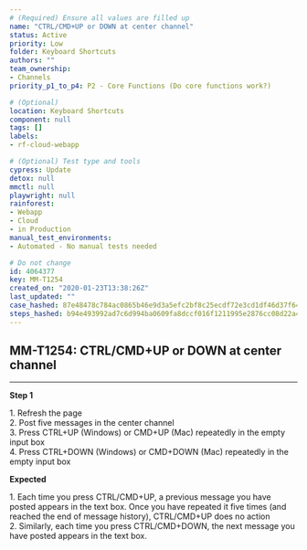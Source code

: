 ```yaml
---
# (Required) Ensure all values are filled up
name: "CTRL/CMD+UP or DOWN at center channel"
status: Active
priority: Low
folder: Keyboard Shortcuts
authors: ""
team_ownership: 
- Channels
priority_p1_to_p4: P2 - Core Functions (Do core functions work?)

# (Optional)
location: Keyboard Shortcuts
component: null
tags: []
labels: 
- rf-cloud-webapp

# (Optional) Test type and tools
cypress: Update
detox: null
mmctl: null
playwright: null
rainforest: 
- Webapp
- Cloud
- in Production
manual_test_environments: 
- Automated - No manual tests needed

# Do not change
id: 4064377
key: MM-T1254
created_on: "2020-01-23T13:38:26Z"
last_updated: ""
case_hashed: 87e48478c784ac0865b46e9d3a5efc2bf8c25ecdf72e3cd1df46d37f6461f35c3beff1de2a3d1f2d6d36ee199295fa28
steps_hashed: b94e493992ad7c6d994ba0609fa8dccf016f1211995e2876cc08d22a4334e6cc1546f7af26034f11f5f4aeba217a3b2a
---
```


<!-- (Auto-generated) Based on frontmatter's "key" and "name" -->

## MM-T1254: CTRL/CMD+UP or DOWN at center channel

---

**Step 1**

1\. Refresh the page\
2\. Post five messages in the center channel\
3\. Press CTRL+UP (Windows) or CMD+UP (Mac) repeatedly in the empty input box\
4\. Press CTRL+DOWN (Windows) or CMD+DOWN (Mac) repeatedly in the empty input box

**Expected**

1\. Each time you press CTRL/CMD+UP, a previous message you have posted appears in the text box. Once you have repeated it five times (and reached the end of message history), CTRL/CMD+UP does no action\
2\. Similarly, each time you press CTRL/CMD+DOWN, the next message you have posted appears in the text box.

